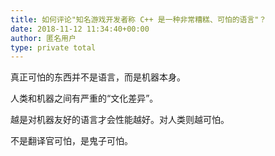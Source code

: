 ```yaml
---
title: 如何评论"知名游戏开发者称 C++ 是一种非常糟糕、可怕的语言"？
date: 2018-11-12 11:34:40+00:00
author: 匿名用户
type: private total
---
```

真正可怕的东西并不是语言，而是机器本身。

人类和机器之间有严重的“文化差异”。

越是对机器友好的语言才会性能越好。对人类则越可怕。

不是翻译官可怕，是鬼子可怕。


